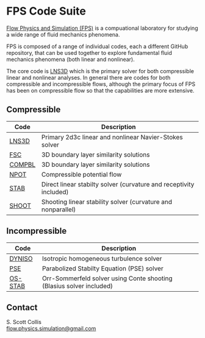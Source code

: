 # FPS Code Suite

[Flow Physics and Simulation (FPS)](https://github.com/flow-physics-simulation/flow-physics-simulation/edit/gh-pages/index.md) is a compuational laboratory for studying a wide range of fluid mechanics phenomena.  

FPS is composed of a range of individual codes, each a different GitHub repository, that can be used together to explore fundamental fluid mechanics phenomena (both linear and nonlinear).

The core code is [LNS3D](https://sscollis.github.io/lns3d/) which is the primary solver for both compressible linear and nonlinear analyses.  In general there are codes for both compressible and incompressible flows, although the primary focus of FPS has been on compressible flow so that the capabilities are more extensive.

## Compressible

Code     |     Description
---------|--------------------------------------------------------
[LNS3D](https://github.com/sscollis/lns3d)    |  Primary 2d3c linear and nonlinear Navier-Stokes solver
[FSC](https://github.com/sscollis/fsc)      |  3D boundary layer similarity solutions
[COMPBL](https://github.com/sscollis/compbl)   |  3D boundary layer similarity solutions
[NPOT](https://github.com/sscollis/npot)     |  Compressible potential flow
[STAB](https://github.com/sscollis/stab)     |  Direct linear stabilty solver (curvature and receptivity included)
[SHOOT](https://github.com/sscollis/shoot)    |  Shooting linear stability solver (curvature and nonparallel)

## Incompressible

Code     |     Description
---------|--------------------------------------------------------
[DYNISO](https://github.com/sscollis/dyniso)   |  Isotropic homogeneous turbulence solver
[PSE](https://github.com/sscollis/pse)      |  Parabolized Stabilty Equation (PSE) solver
[OS-STAB](https://github.com/sscollis/os-stab)  |  Orr-Sommerfeld solver using Conte shooting (Blasius solver included)

## Contact

S. Scott Collis\
flow.physics.simulation@gmail.com
